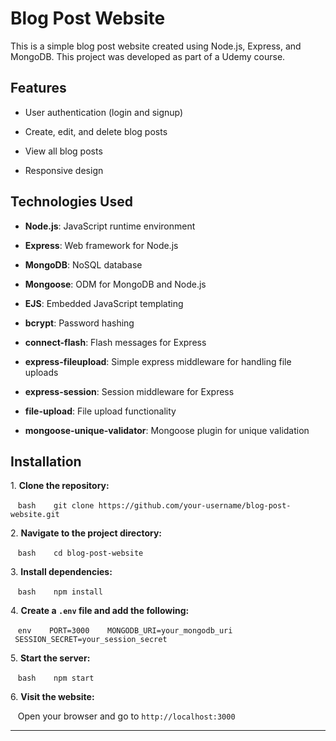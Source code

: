 

# Blog Post Website

This is a simple blog post website created using Node.js, Express, and MongoDB. This project was developed as part of a Udemy course.

## Features

- User authentication (login and signup)

- Create, edit, and delete blog posts

- View all blog posts

- Responsive design

## Technologies Used

- **Node.js**: JavaScript runtime environment

- **Express**: Web framework for Node.js

- **MongoDB**: NoSQL database

- **Mongoose**: ODM for MongoDB and Node.js

- **EJS**: Embedded JavaScript templating

- **bcrypt**: Password hashing

- **connect-flash**: Flash messages for Express

- **express-fileupload**: Simple express middleware for handling file uploads

- **express-session**: Session middleware for Express

- **file-upload**: File upload functionality

- **mongoose-unique-validator**: Mongoose plugin for unique validation

## Installation

1\. **Clone the repository:**

   ```bash
   git clone https://github.com/your-username/blog-post-website.git
   ```

2\. **Navigate to the project directory:**

   ```bash
   cd blog-post-website
   ```

3\. **Install dependencies:**

   ```bash
   npm install
   ```

4\. **Create a `.env` file and add the following:**

   ```env
   PORT=3000
   MONGODB_URI=your_mongodb_uri
   SESSION_SECRET=your_session_secret
   ```

5\. **Start the server:**

   ```bash
   npm start
   ```

6\. **Visit the website:**

   Open your browser and go to `http://localhost:3000`

---
